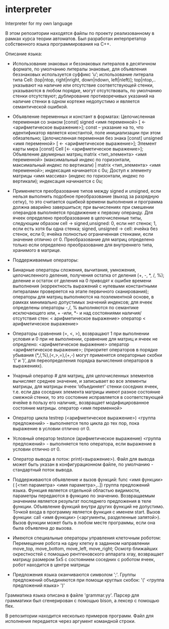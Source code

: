 # interpreter
Interpreter for my own language 

В этом репозитории находятся файлы по проекту реализованному в рамках курса теории автоматов. Был разработан интерпретатор собственного языка программирования на С++.

Описание языка:
- Использование знаковых и беззнаковых литералов в десятичном формате, по умолчанию литералы знаковые, для объявления беззнаковых используется суффикс ‘u’; использование литерала типа Cell: (top|ntop, right|nright, down|ndown, left|nleft)]; top|ntop,.. указывают на наличие или отсутствие соответствующей стенки, указываются в любом порядке, могут отсутствовать, по умолчанию стенки отсутствуют; дублирование противоречивых указаний на наличие стенки в одном кортеже недопустимо и является семантической ошибкой.

- Объявление переменных и констант в форматах:
  Целочисленная переменная со знаком [const] signed <имя переменной> [ <- <арифметическое выражение>]; const – указание на то, что идентификатор является константой, поле инициализации при этом обязательно;
  Целочисленная переменная без знака [const] unsigned <имя переменной> [ <- <арифметическое выражение>];
  Элемент карты мира [const] Сell [<- <арифметическое выражение>];
  Объявление двумерных матриц matrix <тип_элемента> <имя переменной> (максимальный индекс по горизонтали, максимальный индекс по вертикали) | matrix <тип_элемента> <имя переменной>; индексация начинается с 0u;
  Доступ к элементу матрицы  <имя массива> (индекс по горизонтали, индекс по вертикали); индексация начинается с 0u;

- Применяется преобразование типов между signed и unsigned, если нельзя выполнить подобное преобразование (выход за разрядную сетку), то это считается ошибкой времени выполнения и программа должна аварийно завершиться; при вычислениях при смешении операндов выполняется продвижение к первому операнду. Для ячеек определено преобразование в целочисленные типы, следующим образом cell -> signed,unsigned: 0, если нет стенок; 1, если есть хотя бы одна стенка; signed, unsigned -> cell: ячейка без стенок, если 0; ячейка полностью ограниченная стенками, если значение отлично от 0. Преобразование для матриц определено только если определено преобразование для внутреннего типа, хранимого в матрице.

- Поддерживаемые операторы: 
- Бинарные операторы сложения, вычитания, умножения, целочисленного деления, получения остатка от деления (+, -, *, /, %); деление и остаток от деления на 0 приводят к ошибке времени выполнения (корректность выражений с нулевыми константными литералами проверяется на этапе первичного сканирования);  операторы для матриц выполняются на поэлементной основе, в рамках минимально допустимых значений индексов; для ячеек определены операторы -,/, % выполняются по семантике исключающего или, + -или, *- и над состояниями наличия/отсутствия стен:
    < арифметическое выражение> оператор < арифметическое выражение>
- Операторы сравнения (=, <, >), возвращают 1 при выполнении условия и 0 при не выполнении, сравнение для матриц и ячеек не опредлено:
  <арифметическое выражение> оператор <арифметическое выражение>;
(приоритет операторов в порядке убывания (*,/,%),(<,>,=),(+,-) могут применятся операторные скобки ‘(‘ и ’)’, для переопределения порядка вычисления операторов в выражениях).
-  Унарный оператор # для матриц, для целочисленных элементов вычисляет среднее значение, и записывает во все элементы матрицы, для матрицы ячеек ‘объединяет’ стенки соседних ячеек, т.е. если два соседних элемента матрицы имеют разное состояние смежной стенки, то это состояние исправляется в соответствующей ячейке в пользу его наличия;, возвращает модифицированное состояние матрицы.
   oператор <имя переменной>
- Оператор цикла  testrep (<арифметическое выражение>)  <группа предложений> - выполняется тело цикла до тех пор, пока выражение в условии отлично от 0.
-  Условный оператор  testonce (арифметическое выражение) <группа предложений> - выполняется тело оператора, если выражение в условии отлично от 0.
-  Оператор вывода в поток: print(<выражение>). Файл для вывода может быть указан в конфигурационном файле, по умолчанию - стандартный поток вывода.

-  Поддерживаются объявление и вызов функций:
   func <имя функции> ( [<тип параметра> <имя параметра>,..]) группа предложений языка. Функция является отдельной областью видимости, параметры передаются в функцию по значению. Возвращаемым значением является результат последнего предложения в теле функции. Объявление функций внутри других функций не допустимо. Точкой входа в программу является функция с именем start.
   Вызов функции: call <имя функции> (<аргументы, разделенные запятой>). Вызов функции может быть в любом месте программы, если она была объявлена до вызова.

- Имеются специальные операторы управления клеточным роботом:
  Перемещениe робота на одну клетку в заданном направлении move_top, move_bottom, move_left, move_right;
  Осмотр ближайших окрестностей c помощью рентгеновского аппарата xray, возвращает матрицу размером 5x5 с состоянием соседних с роботом ячеек, робот находится в центре матрицы

- Предложения языка оканчиваются символом ';'. Группы предложений объединяются при помощи круглых скобок: '(' <группа предложений языка> ')'

Грамматика языка описана в файле 'grammar.yy'. Парсер для грамматики был сгенерирован с помощью bison, а лексер с помощью flex.

В репозитории находится несколько примеров программ. Файл для исполнения передается через аргумент командной строки.
